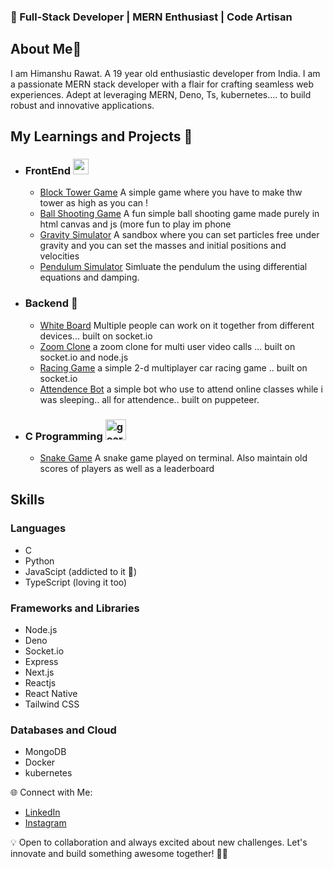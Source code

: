 ### 🚀 Full-Stack Developer | MERN Enthusiast | Code Artisan

## About Me👋
I am Himanshu Rawat. A 19 year old enthusiastic developer from India. I am a passionate MERN stack developer with a flair for crafting seamless web experiences. Adept at leveraging MERN, Deno, Ts, kubernetes.... to build robust and innovative applications.
## My Learnings and Projects 🧩
- ### FrontEnd <img width="25px" src="https://www.notion.so/icons/code_pink.svg?mode=light/" alt="gear" >
  - <a href="https://www.youtube.com/">Block Tower Game</a> A simple game where you have to make thw tower as high as you can !
  - <a href="https://www.youtube.com/">Ball Shooting Game</a> A fun simple ball shooting game made purely in html canvas and js (more fun to play im phone
  - <a href="https://www.youtube.com/">Gravity Simulator</a> A sandbox where you can set particles free under gravity and you can set the masses and initial positions and velocities
  - <a href="https://www.youtube.com/">Pendulum Simulator</a> Simluate the pendulum the using differential equations and damping.
- ### Backend 🚀
  - <a href="https://white-board-8o63.onrender.com/">White Board</a> Multiple people can work on it together from different devices... built on socket.io
  - <a href="https://my-zoom-clone.onrender.com">Zoom Clone</a> a zoom clone for multi user video calls ... built on socket.io and node.js
  - <a href="https://racing-game-54hg.onrender.com/">Racing Game</a> a simple 2-d multiplayer car racing game .. built on socket.io
  - <a href="https://www.youtube.com/">Attendence Bot</a> a simple bot who use to attend online classes while i was sleeping.. all for attendence.. built on puppeteer.
- ### C Programming <img width="33px" src="https://www.notion.so/icons/gears_red.svg?mode=light/" alt="gear" >
  - <a href="https://white-board-8o63.onrender.com/">Snake Game</a> A snake game played on terminal. Also maintain old scores of players as well as a leaderboard

## Skills
### Languages
   - C
   - Python
   - JavaScipt (addicted to it 💙)
   - TypeScript (loving it too)
### Frameworks and Libraries
   - Node.js
   - Deno
   - Socket.io
   - Express
   - Next.js
   - Reactjs
   - React Native
   - Tailwind CSS

### Databases and Cloud
   - MongoDB
   - Docker
   - kubernetes

🌐 Connect with Me:
   - <a href="www.linkedin.com/in/himanshurw/">LinkedIn</a>
   - <a href="https://www.instagram.com/himanshu.rw/">Instagram</a>

💡 Open to collaboration and always excited about new challenges. Let's innovate and build something awesome together! 🌈✨
